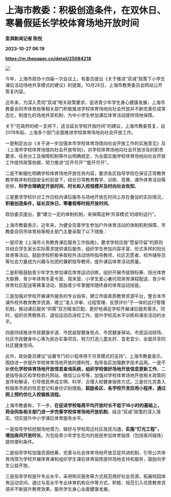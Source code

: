 # 上海市教委：积极创造条件，在双休日、寒暑假延长学校体育场地开放时间
**澎湃新闻记者 陈悦**

**2023-10-27 06:19**

**https://m.thepaper.cn/detail/25084218**

![](https://imagecloud.thepaper.cn/thepaper/image/275/883/919.jpg)

今年，上海市政协十四届一次会议上，有委员提出《关于推进“双减”政策下小学生课后活动场地共享模式的建议》的提案。10月26日，上海市教育委员会网站公开答复内容。

近年来，为深入贯彻“双减”相关政策要求，促进青少年学生身心健康发展，上海市教委会同市体育局等相关部门积极推进学校体育场地向社会开放并不断完善形成常态化、制度化的场地共享机制，为中小学生参加课后体育活动提供场地保障。

关于“在政府的统一支持下，适当延长学校开放时间”的建议，上海市教委答复，自2019年起，上海多个部门全面推进学校体育场地向社会开放工作。

一是制定出台《关于进一步加强本市学校体育场馆向社会开放工作的实施意见》及《上海市学校体育场馆向社会开放导则》，对学校体育场地向社会开放涉及的职责要求、任务分工及保障机制等作出明确规定，为全面实施学校体育场地向社会开放工作提供政策依据，努力推进“应开尽开”“能开尽开”。

二是不断细化明确学校体育场地开放任务内容，要求各区指导学校在保证正常教育教学秩序和校园安全的前提下，结合日常教育教学、训练、竞赛、课外体育活动等安排，**科学合理确定开放时间、时长和入校规模并及时向社会告知**。

三是要求学校针对工作日校内课后服务与场地开放在时间上存在叠加的实际情况，**积极创造条件，延长双休日、寒暑假等时段开放时间**。

政协委员提出，要“建立一定的体制机制，来保障这种‘共享模式’的顺利运行”。

上海市教委表示，近年来，为健全完善学生参加户外体育活动的体制机制保障，市教委会同市体育局等相关部门主要采取了以下措施：

一是印发《上海市义务教育课后服务工作指南》，要求学校应按“愿留尽留”的原则并结合学生家长实际需求提供课后服务，组织学生参加内容丰富、形式多样的阳光体育等活动。鼓励学校积极争取校外活动场所指导教师、社区志愿者、校外辅导员等社会力量成为兴趣与社团的兼职指导教师，提升课后体育活动质量。

二是积极鼓励青少年学生参加课后体育运动训练，组织开展市级锦标赛、阳光体育大联赛、青少年体育冬夏令营、周末营、小学生爱心暑托班体育课程配送、青少年体育社区配送等赛事活动，鼓励青少年掌握伴随终身的体育运动技能。

三是加强对学校开展课外服务的专业指导，建立市级素质教育资源平台，整合本市课外校外教育教学资源，建立“准入评审、过程管理、反馈评价”于一体的运行管理机制，推动课后服务“供需”双方精准匹配，更好地满足学校开展课后服务需求。同时，组织优秀教练员、退役运动员进校工作，提升学校高水平训练和课余活动的水平。

四是持续推进市民健康步道、市民益智健身苑点、市民健身驿站、市民运动球场、社区市民健身中心等为民办实事项目，努力打造儿童友好、宜老宜少、全面共享的社区健身空间。

此外，政协委员建议“设置专门的小程序用于共享模式的支持”。上海市教委表示，围绕进一步提升学校体育场地开放的便利性，指导各区加强数字技术运用。一是不断**优化学校体育场地开放信息查询系统，组织学校做好场地开放信息更新工作**。二是指导各区和学校依托网站、微信公众号等，加强对学校体育场地开放相关政策的宣传和解读，引导居民养成文明、科学、合理入校健身锻炼方式。三是优化完善入校锻炼市民的信息登记和身份识别措施。**鼓励各区、各学校开发应用小程序，通过网上预约优化入校锻炼流程。**

上海市教委称，下一步，**在促进学校每周平均开放时长不低于16小时的基础上，将会同各相关部门进一步完善学校体育场地开放机制**，结合“双减”政策的深入落实，切实提升中小学课后体育服务水平。

一是指导学校挖掘场地潜力，做好与学校周边社区居民沟通，**实施“灯光工程”，增加夜间开放时长**，为包括青少年学生在内的居民参加体育锻炼（包括夜间锻炼）提供便利条件。

二是指导学校加强资源统筹，完善与社会体育场地开放互促共进机制，引导公共体育场馆为学校开展体育课和组织学生课后体育锻炼提供场地支持和服务，鼓励向学生公益开放。

三是指导学校提升专业水平，采用购买服务等方式规范用好社会资源，拓展校园体育运动空间，通过与高水平专业体育机构合作等方式，积极、规范引入优质教育资源并不断提升教育效果，服务学生身心全面健康发展。